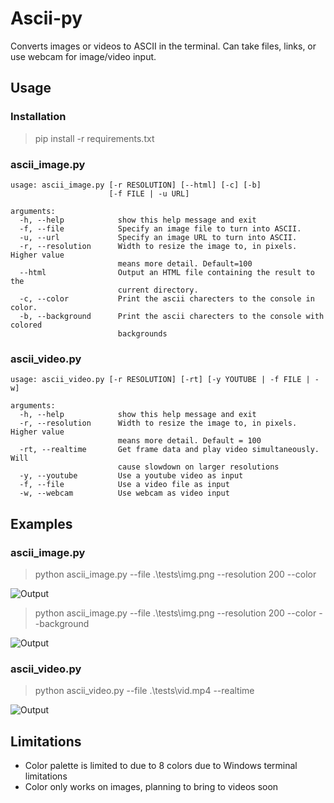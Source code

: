 # Ascii-py

Converts images or videos to ASCII in the terminal. Can take files, links, or use webcam for image/video input.

## Usage

### Installation

> pip install -r requirements.txt

### **ascii_image.py**

```
usage: ascii_image.py [-r RESOLUTION] [--html] [-c] [-b]
                      [-f FILE | -u URL]

arguments:
  -h, --help            show this help message and exit
  -f, --file            Specify an image file to turn into ASCII.
  -u, --url             Specify an image URL to turn into ASCII.
  -r, --resolution      Width to resize the image to, in pixels. Higher value
                        means more detail. Default=100
  --html                Output an HTML file containing the result to the
                        current directory.
  -c, --color           Print the ascii charecters to the console in color.
  -b, --background      Print the ascii charecters to the console with colored
                        backgrounds
```

### **ascii_video.py**

```
usage: ascii_video.py [-r RESOLUTION] [-rt] [-y YOUTUBE | -f FILE | -w]

arguments:
  -h, --help            show this help message and exit 
  -r, --resolution      Width to resize the image to, in pixels. Higher value
                        means more detail. Default = 100
  -rt, --realtime       Get frame data and play video simultaneously. Will
                        cause slowdown on larger resolutions
  -y, --youtube         Use a youtube video as input
  -f, --file            Use a video file as input
  -w, --webcam          Use webcam as video input
```

## Examples

### ascii_image.py

> python ascii_image.py --file .\tests\img.png --resolution 200 --color

![Output](https://github.com/AliShazly/ascii-py/blob/master/tests/img_output_01.png)

> python ascii_image.py --file .\tests\img.png --resolution 200 --color --background

![Output](https://github.com/AliShazly/ascii-py/blob/master/tests/img_output_02.PNG)

### ascii_video.py

> python ascii_video.py --file .\tests\vid.mp4 --realtime

![Output](https://github.com/AliShazly/ascii-py/blob/master/tests/vid_output_01.gif)

## Limitations

- Color palette is limited to  due to 8 colors due to Windows terminal limitations
- Color only works on images, planning to bring to videos soon
